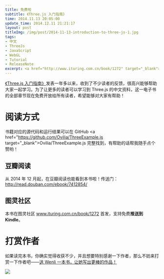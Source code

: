 ```yaml
---
title: 免费啦
subtitle: 《Three.js 入门指南》
time: 2014.11.13 20:05:00
update_time: 2014.12.11 21:21:17
layout: post
titleImg: /img/post/2014-11-13-introduction-to-three-js-1.jpg
tags:
- 中文
- ThreeJs
- JavaScript
- WebGL
- Tutorial
- ReleaseNote
excerpt: <a href="http://www.ituring.com.cn/book/1272" target="_blank">《Three.js 入门指南》发表</a>一年多以来，收到了不少读者的反馈，很高兴能够帮助大家一起学习。为了让更多的读者可以学习到 Three.js 的中文资料，这一电子书的全部章节现在免费开放给所有读者，希望能够对大家有帮助！
---
```


<a href="http://www.ituring.com.cn/book/1272" target="_blank">《Three.js 入门指南》</a>发表一年多以来，收到了不少读者的反馈，很高兴能够帮助大家一起学习。为了让更多的读者可以学习到 Three.js 的中文资料，这一电子书的全部章节现在免费开放给所有读者，希望能够对大家有帮助！

# 阅读方式

书籍对应的源代码和运行结果可以在 GitHub <a href="https://github.com/Ovilia/ThreeExample.js target="_blank">Ovilia/ThreeExample.js</a> 完整找到，有帮助的话帮我随手点个赞哟！

## 豆瓣阅读

从 2014 年 12 月起，在豆瓣阅读也能看到本书啦！传送门： <a href="http://read.douban.com/ebook/7412854/" target="_blank" onclick="_gaq.push(['_trackEvent', 'ToLink', 'ThreeJsDouban', 'introduction-to-three-js']);">http://read.douban.com/ebook/7412854/</a>

## 图灵社区

本书在图灵社区 <a href="http://www.ituring.com.cn/book/1272" target="_blank" onclick="_gaq.push(['_trackEvent', 'ToTip', 'ThreeJsTuring', 'introduction-to-three-js']);">www.ituring.com.cn/book/1272</a> 首发，支持免费**推送到 Kindle**。

# 打赏作者

如果读完本书，你确实觉得收获不少，并且想要特别感谢一下作者，那么不妨来打赏一下作者吧——<a href="{{ site.url }}/tip">送 Wenli 一本书，让她写出更棒的作品！</a>

<a href="{{ site.url }}/tip" onclick="_gaq.push(['_trackEvent', 'ToTip', 'InPostContent', 'introduction-to-three-js']);">
<img src="{{ site.url }}/img/loading.gif" data-src="{{ site.url }}/img/zhifu.png" />
</a>
